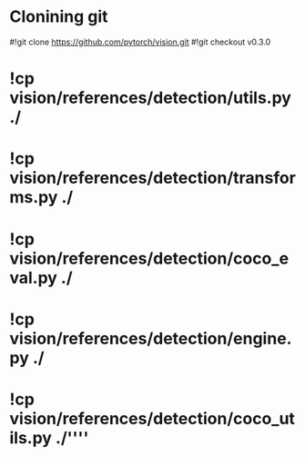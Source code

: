 # Clonining git
#!git clone https://github.com/pytorch/vision.git
#!git checkout v0.3.0

# !cp vision/references/detection/utils.py ./
# !cp vision/references/detection/transforms.py ./
# !cp vision/references/detection/coco_eval.py ./
# !cp vision/references/detection/engine.py ./
# !cp vision/references/detection/coco_utils.py ./''''
